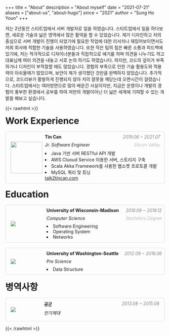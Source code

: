 +++
title = "About"
description = "About myself"
date = "2021-07-21"
aliases = ["about-us", "about-hugo"]
since = "2021"
author = "Sung Ho Youn"
+++

저는 2년동안 스타트업에서 서버 개발자로 일을 하였습니다. 스타트업에서 일을 하다보면, 새로운 기술과 넓은 영역에서 많은 활약을 할 수 있었습니다. 
제가 디자인하고 저의 중심으로 서버 개발이 진행이 되었기에 필요한 작업에 대한 리서치나 재밌어보이면서도 저희 회사에 적합한 기술을 사용하였습니다. 
또한 작은 팀의 힘은 빠른 소통과 피드백에 있기에, 저는 적극적으로 디자이너분들과 직접적으로 얘기를 하며 의견을 나누기도 하고 대표님께 여러 의견을 내놓고 서로 논의 하기도 하였습니다. 
하지만, 코드의 깊이가 부족하거나 디자인이 부적절할 때도 많았습니다. 경험의 부족으로 인한 기술 활용도와 적용력이 아쉬울때가 많았으며, 보안이 제가 생각했던 것만큼
완벽하지 않았습니다. 추가적으로, 코드리뷰가 활발하게 진행되지 않아 저의 잘못을 깨닫는데 오랜시간이 걸렸습니다. 
스타트업에서는 여러방면으로 많이 배운건 사실이지만, 지금은 운영이나 개발의 경험이 풍부한 환경에서 공부를 하여 저만의 개발이아닌 더 넓은 세계에 기여할 수 있는 개발을 해보고 싶습니다.


{{< rawhtml >}}
<div  style="flex-direction: column; position: relative; ">
    <h1 style="margin: 0 0 16px  0">Work Experience</h1>
    <div style="
    display: flex;
    flex-wrap:wrap;     
    border: 1px solid rgba(0,0,0,.125);
    border-radius: .25rem;
    padding: 8px;">
    <div style="align-self: center; margin:0 8px 0 8px; flex: 0 0 20%;">
            <img src="/images/socialradiocompanylogo.png" width="100" height="100" class="company-logo"> 
        </div>
        <div style="flex: 0 0 75%  ">
            <h4 style="margin: 0 0 8px  0" >Tin Can <span style="
                float: right;
                font-style: italic;
                font-weight: 200;">2019.06 ~ 2021.07</span> </h6>
            <h6 style="margin: 0 0 8px  0"> Jr. Software Engineer <span style="
                float: right;
                font-style: italic;
                font-weight: 100;">Silicon Valley</span> </h4>
            <li>Java 기반 서버 RESTful API 개발</li>
            <li>AWS Cluoud Service 이용한 서버, 스토리지 구축</li>
            <li>Scala Akka Framework를 사용한 웹소켓 프로토콜 개발</li>
            <li>MySQL 쿼리 및 튜닝</li>
            <a href="https://www.talk2tincan.com" style="margin: 0 0 8px  0">talk2tincan.com</a>
        </div>
    </div>
</div>
<br>
<div  style="flex-direction: column; position: relative; ">
    <h1 style="margin: 0 0 16px  0">Education</h1>
    <div style="
    display: flex;
    flex-wrap:wrap;     
    border: 1px solid rgba(0,0,0,.125);
    border-radius: .25rem;
    padding: 8px;">
    <div style="align-self: center; margin:0 8px 0 8px; flex: 0 0 20%;">
            <img src="/images/wisc_log.svg">
        </div>
        <div style="flex: 0 0 75%; padding-left: 8px">
            <h4 style="margin: 0 0 8px  0" >University of Wisconsin-Madison <span style="
                float: right;
                font-style: italic;
                font-weight: 200;">2016.09 ~ 2019.12</span> </h6>
            <h6 style="margin: 0 0 8px  0">Computer Science<span style="
            float: right;
            font-style: italic;
            font-weight: 100;">Bachelors Degree</span> </h4>
            <li>Software Engineering</li>
            <li>Operating System</li>
            <li>Networks</li>
        </div>
    </div>
    <br>
    <div style="
    display: flex;
    flex-wrap:wrap;     
    border: 1px solid rgba(0,0,0,.125);
    border-radius: .25rem;
    padding: 8px;">
    <div style="align-self: center; margin:0 8px 0 8px; flex: 0 0 20%;">
            <img src="/images/uw_badge.png" class="company-logo">
        </div>
        <div style="flex: 0 0 75%; padding-left: 8px ">
            <h4 style="margin: 0 0 8px  0" >University of Washington-Seattle<span style="
                float: right;
                font-style: italic;
                font-weight: 200;">2012.09 ~ 2016.06</span> </h6>
            <h6 style="margin: 0 0 8px  0"> Pre Science </h4>
            <li>Data Structure</li>
        </div>
</div>
<br>
<div  style="flex-direction: column; position: relative; ">
    <h1 style="margin: 0 0 16px  0">병역사항</h1>
    <div style="
    display: flex;
    flex-wrap:wrap;     
    border: 1px solid rgba(0,0,0,.125);
    border-radius: .25rem;
    padding: 8px;">
    <div style="align-self: center; margin:0 8px 0 8px; flex: 0 0 20%;">
            <img src="/images/rokaf_logo.png">
        </div>
        <div style="flex: 0 0 75%  ">
            <h4 style="margin: 0 0 8px  0" >공군 <span style="
                float: right;
                font-style: italic;
                font-weight: 200;">2013.08 ~ 2015.08</span> </h6>
            <h6 style="margin: 0 0 8px  0">만기제대</h4>
        </div>
    </div>
</div>

{{< /rawhtml >}}

